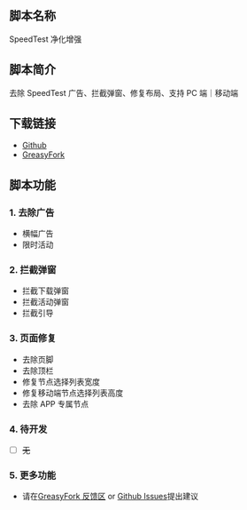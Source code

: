 ## 脚本名称

SpeedTest 净化增强

## 脚本简介

去除 SpeedTest 广告、拦截弹窗、修复布局、支持 PC 端｜移动端

## 下载链接

-   [Github](https://raw.githubusercontent.com/GangPeter/pgscript/refs/heads/main/dist/speedtest.js)
-   [GreasyFork](https://greasyfork.org/scripts/469888)

## 脚本功能

### 1. 去除广告

-   横幅广告
-   限时活动

### 2. 拦截弹窗

-   拦截下载弹窗
-   拦截活动弹窗
-   拦截引导

### 3. 页面修复

-   去除页脚
-   去除顶栏
-   修复节点选择列表宽度
-   修复移动端节点选择列表高度
-   去除 APP 专属节点

### 4. 待开发

-   [ ] ~~无~~

### 5. 更多功能

-   请在[GreasyFork 反馈区](https://greasyfork.org/scripts/469888/feedback) or [Github Issues](https://github.com/GangPeter/pgscript/issues)提出建议
